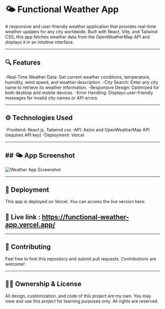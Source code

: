 # 🌤️ Functional Weather App

A responsive and user-friendly weather application that provides real-time weather updates for any city worldwide. Built with React, Vite, and Tailwind CSS, this app fetches weather data from the OpenWeatherMap API and displays it in an intuitive interface.

---

## 🔍 Features

-Real-Time Weather Data: Get current weather conditions, temperature, humidity, wind speed, and weather description.
-City Search: Enter any city name to retrieve its weather information.
-Responsive Design: Optimized for both desktop and mobile devices.
-Error Handling: Displays user-friendly messages for invalid city names or API errors.

---

## ⚙️ Technologies Used

-Frontend: React js, Tailwind css
-API: Axios and OpenWeatherMap API (requires API key)
-Deployment: Vercel

---

## ## 🌤️ App Screenshot

![Weather App Screenshot](demo.ong)

---

## 🚀 Deployment

This app is deployed on Vercel. You can access the live version here:

## 🎥 Live link :  https://functional-weather-app.vercel.app/

---

## 🧪 Contributing

Feel free to fork this repository and submit pull requests. Contributions are welcome!

---

## 🧑‍💻 Ownership & License

All design, customization, and code of this project are my own. You may view and use this project for learning purposes only. All rights are reserved.
